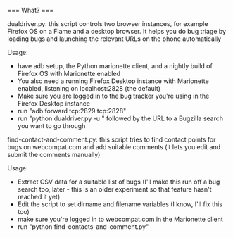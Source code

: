 === What? ===

dualdriver.py: this script controls two browser instances, for example Firefox OS on a Flame and a desktop browser. It helps you do bug triage by loading bugs and launching the relevant URLs on the phone automatically

Usage:
 * have adb setup, the Python marionette client, and a nightly build of Firefox OS with Marionette enabled
 * You also need a running Firefox Desktop instance with Marionette enabled, listening on localhost:2828 (the default)
 * Make sure you are logged in to the bug tracker you're using in the Firefox Desktop instance
 * run "adb forward tcp:2829 tcp:2828"
 * run "python dualdriver.py -u " followed by the URL to a Bugzilla search you want to go through

find-contact-and-comment.py: this script tries to find contact points for bugs on webcompat.com and add suitable comments (it lets you edit and submit the comments manually)

Usage: 
* Extract CSV data for a suitable list of bugs (I'll make this run off a bug search too, later - this is an older experiment so that feature hasn't reached it yet)
* Edit the script to set dirname and filename variables (I know, I'll fix this too)
* make sure you're logged in to webcompat.com in the Marionette client
* run "python find-contacts-and-comment.py"
